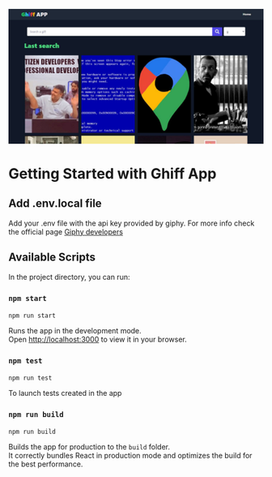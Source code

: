 ![Screenshoot](https://github.com/joaquinns/react-giff-app/blob/main/ghiffapp.JPG?raw=true)

# Getting Started with Ghiff App

## Add .env.local file

Add your .env file with the api key provided by giphy. For more info check the official page [Giphy developers](https://developers.giphy.com/docs/api#quick-start-guide)


## Available Scripts

In the project directory, you can run:

### `npm start`

```
npm run start
```

Runs the app in the development mode.\
Open [http://localhost:3000](http://localhost:3000) to view it in your browser.

### `npm test`

```
npm run test
```

To launch tests created in the app

### `npm run build`

```
npm run build
```

Builds the app for production to the `build` folder.\
It correctly bundles React in production mode and optimizes the build for the best performance.


